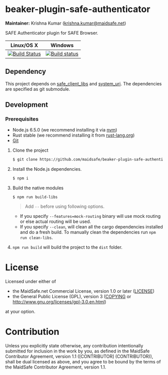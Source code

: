 # beaker-plugin-safe-authenticator

**Maintainer:** Krishna Kumar (krishna.kumar@maidsafe.net)

SAFE Authenticator plugin for SAFE Browser.

|Linux/OS X|Windows|
|:---:|:--------:|
|[![Build Status](https://travis-ci.org/maidsafe/beaker-plugin-safe-authenticator.svg?branch=master)](https://travis-ci.org/maidsafe/beaker-plugin-safe-authenticator)|[![Build status](https://ci.appveyor.com/api/projects/status/04100mp7gtjnr3c1/branch/master?svg=true)](https://ci.appveyor.com/project/MaidSafe-QA/beaker-plugin-safe-authenticator/branch/master)|

## Dependency

This project depends on [safe_client_libs](https://github.com/maidsafe/safe_client_libs) and [system_uri](https://github.com/maidsafe/system_uri). The dependencies are specified as git submodule.

## Development

### Prerequisites

  * Node.js 6.5.0 (we recommend installing it via [nvm](https://github.com/creationix/nvm))
  * Rust stable (we recommend installing it from [rust-lang.org](https://www.rust-lang.org/en-US/))
  * [Git](https://git-scm.com/)

1. Clone the project
    ```bash
    $ git clone https://github.com/maidsafe/beaker-plugin-safe-authenticator.git
    ```

2. Install the Node.js dependencies.
    ```bash
    $ npm i
    ```

3. Build the native modules
   
   ```
   $ npm run build-libs
   ``` 
   > Add `--` before using following options.
   * If you specify `--features=mock-routing` binary will use mock routing or else actual routing will be used.
   * If you specify `--clean`, will clean all the cargo dependencies installed and do a fresh build. To manually clean the dependencies run `npm run clean-libs`.
   
4. `npm run build` will build the project to the `dist` folder.

# License

Licensed under either of

* the MaidSafe.net Commercial License, version 1.0 or later ([LICENSE](LICENSE))
* the General Public License (GPL), version 3 ([COPYING](COPYING) or http://www.gnu.org/licenses/gpl-3.0.en.html)

at your option.

# Contribution

Unless you explicitly state otherwise, any contribution intentionally submitted for inclusion in the
work by you, as defined in the MaidSafe Contributor Agreement, version 1.1 ([CONTRIBUTOR]
(CONTRIBUTOR)), shall be dual licensed as above, and you agree to be bound by the terms of the
MaidSafe Contributor Agreement, version 1.1.